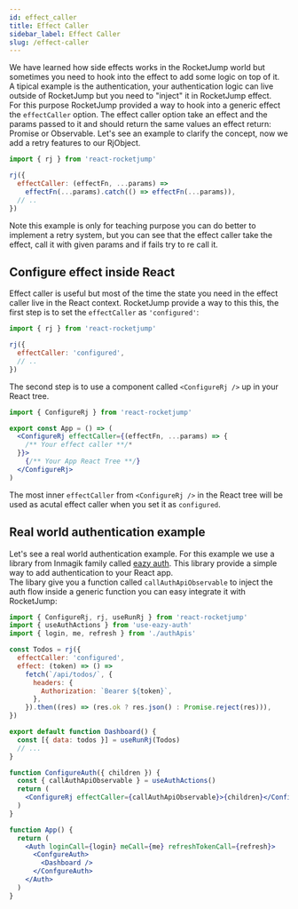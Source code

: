 ```yaml
---
id: effect_caller
title: Effect Caller
sidebar_label: Effect Caller
slug: /effect-caller
---
```


We have learned how side effects works in the RocketJump world but sometimes
you need to hook into the effect to add some logic on top of it.<br />
A tipical example is the authentication, your authentication logic can live
outside of RocketJump but you need to "inject" it in RocketJump effect. <br />
For this purpose RocketJump provided a way to hook into a generic effect the
`effectCaller` option.
The effect caller option take an effect and the params passed to it and should
return the same values an effect return: Promise or Observable.
Let's see an example to clarify the concept, now we add a retry features to our
RjObject.

```js
import { rj } from 'react-rocketjump'

rj({
  effectCaller: (effectFn, ...params) =>
    effectFn(...params).catch(() => effectFn(...params)),
  // ..
})
```

Note this example is only for teaching purpose you can do better to implement
a retry system, but you can see that the effect caller take the effect, call
it with given params and if fails try to re call it.

## Configure effect inside React

Effect caller is useful but most of the time the state you need in the effect
caller live in the React context.
RocketJump provide a way to this this, the first step is to set the `effectCaller`
as `'configured'`:

```js
import { rj } from 'react-rocketjump'

rj({
  effectCaller: 'configured',
  // ..
})
```

The second step is to use a component called `<ConfigureRj />` up in your React
tree.

```jsx
import { ConfigureRj } from 'react-rocketjump'

export const App = () => (
  <ConfigureRj effectCaller={(effectFn, ...params) => {
    /** Your effect caller **/*
  }}>
    {/** Your App React Tree **/}
  </ConfigureRj>
)
```

The most inner `effectCaller` from `<ConfigureRj />` in the React tree
will be used as acutal effect caller when you set it as `configured`.

## Real world authentication example

Let's see a real world authentication example. For this example we use
a library from Inmagik family called [eazy auth](https://github.com/inmagik/use-eazy-auth).
This library provide a simple way to add authentication to your React app.<br />
The libary give you a function called `callAuthApiObservable` to inject
the auth flow inside a generic function you can easy integrate it with RocketJump:

```jsx
import { ConfigureRj, rj, useRunRj } from 'react-rocketjump'
import { useAuthActions } from 'use-eazy-auth'
import { login, me, refresh } from './authApis'

const Todos = rj({
  effectCaller: 'configured',
  effect: (token) => () =>
    fetch(`/api/todos/`, {
      headers: {
        Authorization: `Bearer ${token}`,
      },
    }).then((res) => (res.ok ? res.json() : Promise.reject(res))),
})

export default function Dashboard() {
  const [{ data: todos }] = useRunRj(Todos)
  // ...
}

function ConfigureAuth({ children }) {
  const { callAuthApiObservable } = useAuthActions()
  return (
    <ConfigureRj effectCaller={callAuthApiObservable}>{children}</ConfigureRj>
  )
}

function App() {
  return (
    <Auth loginCall={login} meCall={me} refreshTokenCall={refresh}>
      <ConfgureAuth>
        <Dashboard />
      </ConfgureAuth>
    </Auth>
  )
}
```
